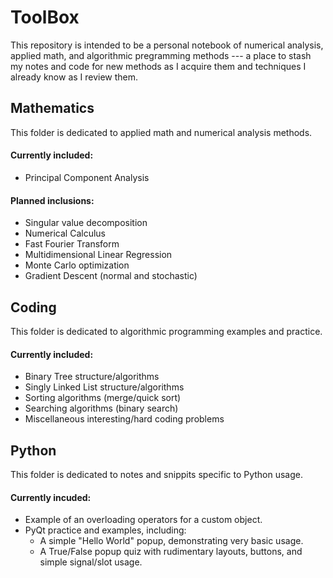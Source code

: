 # ToolBox

This repository is intended to be a personal notebook of numerical analysis, applied math, and algorithmic pregramming methods --- a place to stash my notes and code for new methods as I acquire them and techniques I already know as I review them.

## Mathematics
This folder is dedicated to applied math and numerical analysis methods.

#### Currently included:
- Principal Component Analysis

#### Planned inclusions:
- Singular value decomposition
- Numerical Calculus
- Fast Fourier Transform
- Multidimensional Linear Regression
- Monte Carlo optimization
- Gradient Descent (normal and stochastic)

## Coding
This folder is dedicated to algorithmic programming examples and practice.

#### Currently included:
- Binary Tree structure/algorithms
- Singly Linked List structure/algorithms
- Sorting algorithms (merge/quick sort)
- Searching algorithms (binary search)
- Miscellaneous interesting/hard coding problems

## Python
This folder is dedicated to notes and snippits specific to Python usage.

#### Currently incuded:
- Example of an overloading operators for a custom object.
- PyQt practice and examples, including:
    - A simple "Hello World" popup, demonstrating very basic usage.
    - A True/False popup quiz with rudimentary layouts, buttons, and simple signal/slot usage.
